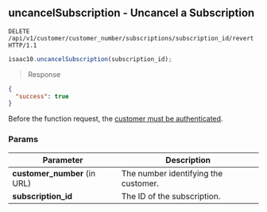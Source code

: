 ## uncancelSubscription - Uncancel a Subscription


```http
DELETE /api/v1/customer/customer_number/subscriptions/subscription_id/revert HTTP/1.1
```

```javascript
isaac10.uncancelSubscription(subscription_id);
```

> Response

```json
{
  "success": true
}
```


<aside class="success">
Before the function request, the <a href= "#customer-authentication"> customer must be authenticated</a>.
</aside>

### Params

Parameter | Description
----------|-------------
**customer_number** (in URL) | The number identifying the customer.  
**subscription_id** | The ID of the subscription.
